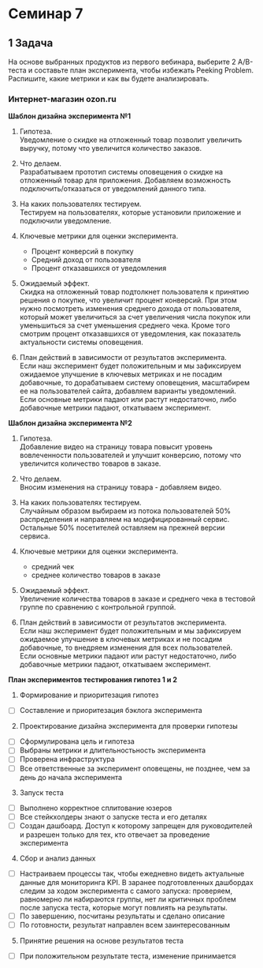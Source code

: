 # Семинар 7

## 1 Задача
На основе выбранных продуктов из первого вебинара, выберите 2 A/B-теста и составьте план эксперимента, чтобы избежать Peeking Problem. Распишите, какие метрики и как вы будете анализировать.

### Интернет-магазин ozon.ru

**Шаблон дизайна эксперимента №1**
1. Гипотеза. \
Уведомление о скидке на отложенный товар позволит увеличить выручку, потому что увеличится количество заказов.

2. Что делаем. \
Разрабатываем прототип системы оповещения о скидке на отложенный товар для приложения. Добавляем возможность подключить/отказаться от уведомлений данного типа.

3. На каких пользователях тестируем. \
Тестируем на пользователях, которые установили приложение и подключили уведомление.

4. Ключевые метрики для оценки эксперимента.
    * Процент конверсий в покупку
    * Средний доход от пользователя
    * Процент отказавшихся от уведомления

5. Ожидаемый эффект. \
Скидка на отложенный товар подтолкнет пользователя к принятию решения о покупке, что увеличит процент конверсий. При этом нужно посмотреть изменения среднего дохода от пользователя, который может увеличиться за счет увеличения числа покупок или уменьшиться за счет уменьшения среднего чека. Кроме того смотрим процент отказавшихся от уведомления, как показатель актуальности системы оповещения.

6. План действий в зависимости от результатов эксперимента. \
Если наш эксперимент будет положительным и мы зафиксируем ожидаемое улучшение в ключевых метриках и не посадим добавочные, то дорабатываем систему оповещения, масштабирем ее на пользователей сайта, добавляем варианты уведомлений.\
Если основные метрики падают или растут недостаточно, либо добавочные метрики падают, откатываем эксперимент.

**Шаблон дизайна эксперимента №2**

1. Гипотеза. \
Добавление видео на страницу товара повысит уровень вовлеченности пользователей и улучшит конверсию, потому что увеличится количество товаров в заказе.

2. Что делаем. \
Вносим изменения на страницу товара - добавляем видео.

3. На каких пользователях тестируем. \
Случайным образом выбираем из потока пользователей 50% распределения и направляем на модифицированный сервис. Остальные 50% посетителей оставляем на прежней версии сервиса.

4. Ключевые метрики для оценки эксперимента.
    * средний чек
    * среднее количество товаров в заказе

5. Ожидаемый эффект. \
Увеличение количества товаров в заказе и среднего чека в тестовой группе по сравнению с контрольной группой.

6. План действий в зависимости от результатов эксперимента. \
Если наш эксперимент будет положительным и мы зафиксируем ожидаемое улучшение в ключевых метриках и не посадим добавочные, то внедряем изменения для всех пользователей.\
Если основные метрики падают или растут недостаточно, либо добавочные метрики падают, откатываем эксперимент.


**План экспериментов тестирования гипотез 1 и 2**

1. Формирование и приоритезация гипотез
- [ ] Составление и приоритезация бэклога эксперимента

2. Проектирование дизайна эксперимента для проверки гипотезы
- [ ] Сформулирована цель и гипотеза
- [ ] Выбраны метрики и длительностьность эксперимента
- [ ] Проверена инфраструктура
- [ ] Все ответственные за эксперимент оповещены, не позднее, чем за день до начала эксперимента

3. Запуск теста
- [ ] Выполнено корректное сплитование юзеров
- [ ] Все стейкхолдеры знают о запуске теста и его деталях
- [ ] Создан дашбоард. Доступ к которому запрещен для руководителей и разрешен только для тех, кто отвечает за проведение эксперимента

4. Сбор и анализ данных
- [ ] Настраиваем процессы так, чтобы ежедневно видеть актуальные данные для мониторинга KPI. В заранее подготовленных дашбордах следим за ходом эксперимента с самого запуска: проверяем, равномерно ли набираются группы, нет ли критичных проблем после запуска теста, которые могут повлиять на результаты.
- [ ] По завершению, посчитаны результаты и сделано описание
- [ ] По готовности, результат направлен всем заинтересованным

5. Принятие решения на основе результатов теста
- [ ] При положительном результате теста, изменение принимается

